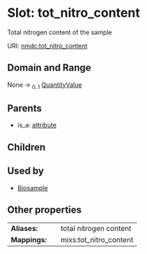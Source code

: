 
# Slot: tot_nitro_content


Total nitrogen content of the sample

URI: [nmdc:tot_nitro_content](https://microbiomedata/meta/tot_nitro_content)


## Domain and Range

None &#8594;  <sub>0..1</sub> [QuantityValue](QuantityValue.md)

## Parents

 *  is_a: [attribute](attribute.md)

## Children


## Used by

 * [Biosample](Biosample.md)

## Other properties

|  |  |  |
| --- | --- | --- |
| **Aliases:** | | total nitrogen content |
| **Mappings:** | | mixs:tot_nitro_content |

